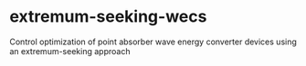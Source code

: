 # extremum-seeking-wecs
Control optimization of point absorber wave energy converter devices using an extremum-seeking approach
